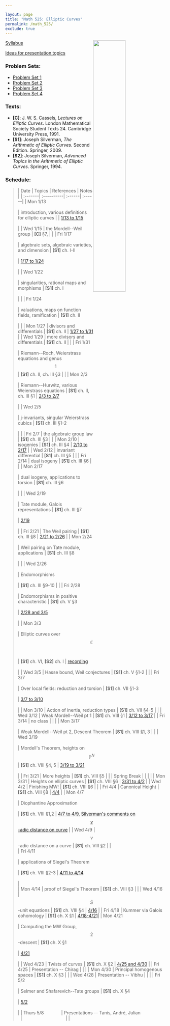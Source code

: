 ```yaml
---

layout: page
title: "Math 525: Elliptic Curves"
permalink: /math_525/
exclude: true
---  
```


<img src='EC.png' style="float:right; width:45%; margin:0px;"/>  


[Syllabus](https://drive.google.com/open?id=1-4tdv_sS_TaH5x_0Mhs3blO3FlCDZGu-&usp=drive_fs)  

[Ideas for presentation topics](https://drive.google.com/open?id=1TkiKj5VMSB9O9xsOlfrxtVfK-Dtg7pkO&usp=drive_fs)    

### Problem Sets: 
* [Problem Set 1](https://drive.google.com/open?id=1-D_T3CQqdEBX2SlotIEUK8en_CIYczWG&usp=drive_fs) 
* [Problem Set 2](https://drive.google.com/open?id=1dYDm22pNkooXHAXlrJk2yLwzCQQk0_iw&usp=drive_fs)  
* [Problem Set 3](https://drive.google.com/open?id=1xfLIS-DPz9FnJ6xL1pYq3NIE-3Kp9-0C&usp=drive_fs)  
* [Problem Set 4]()   

### Texts:
* **[C]**\:  J. W. S. Cassels, *Lectures on Elliptic Curves*. London Mathematical Society Student Texts 24. Cambridge University Press, 1991.
* **[S1]**\:  Joseph Silverman, *The Arithmetic of Elliptic Curves*. Second Edition. Springer, 2009.  
* **[S2]**\:  Joseph Silverman, *Advanced Topics in the Arithmetic of Elliptic Curves*. Springer, 1994. 

### Schedule: 

> | Date  | Topics | References | Notes |
| :-------| :----------| :------| :------|
| Mon 1/13  <br> <br> | introduction, various definitions for elliptic curves  | | [1/13 to 1/15](https://drive.google.com/open?id=1-97IterNTOaiawgYtENIhHbn1d8LpGmi&usp=drive_fs) <br> <br>  |
| Wed 1/15 | the Mordell--Weil group | **[C]** §7, | |
| Fri 1/17  <br> <br> | algebraic sets, algebraic varieties, and dimension | **[S1]** ch. I-II <br> <br> | [1/17 to 1/24](https://drive.google.com/open?id=1-Aw-sdwfM3bpWDqQzpOdxRgnRVB4h-CX&usp=drive_fs) <br> <br> |
| Wed 1/22 <br> <br> | singularities, rational maps and morphisms | **[S1]** ch. I <br> <br> | |
| Fri 1/24 <br> <br> | valuations, maps on function fields, ramification | **[S1]** ch. II <br> <br> | |
| Mon 1/27 | divisors and differentials | **[S1]** ch. II | [1/27 to 1/31](https://drive.google.com/open?id=1-S14EY60S-Qt8Qq9Y4sE8dAMGPHYAYm-&usp=drive_fs) |
| Wed 1/29 | more divisors and differentials | **[S1]** ch. II | |
| Fri 1/31   <br> <br> | Riemann--Roch, Weierstrass equations and genus $$1$$ | **[S1]** ch. II, ch. III §3  | |
| Mon 2/3 <br> <br> | Riemann--Hurwitz, various Weierstrass equations  | **[S1]** ch. II, ch. III §1   | [2/3 to 2/7](https://drive.google.com/open?id=1Z-jwpHQQVK4V4RzLDoIcJwH_PfUSbphs&usp=drive_fs)  <br> <br> |
| Wed 2/5 <br> <br> | j-invariants, singular Weierstrass cubics  | **[S1]** ch. III §1-2 <br> <br> | |
| Fri 2/7 | the algebraic group law | **[S1]** ch. III §3 |  |
| Mon 2/10   | isogenies   | **[S1]** ch. III §4   | [2/10 to 2/17](https://drive.google.com/open?id=1Yb9qvdXyVOzGFs8DziEQ6jx7KeNkW4sg&usp=drive_fs)   |
| Wed 2/12 | invariant differential | **[S1]** ch. III §5 | |
| Fri 2/14 | dual isogeny | **[S1]** ch. III §6 | |
| Mon 2/17 <br> <br> | dual isogeny, applications to torsion | **[S1]** ch. III §6 <br> <br> | |
| Wed 2/19 <br> <br> | Tate module, Galois representations | **[S1]** ch. III §7 <br> <br> | [2/19](https://drive.google.com/open?id=1nyya2xq7dxOE7Xz2b4cXOmUDfSXU2U0L&usp=drive_fs) <br> <br> |
| Fri 2/21   | The Weil pairing   | **[S1]** ch. III §8   | [2/21 to 2/26](https://drive.google.com/open?id=1GX7rEPtp5vPMxFD2TgXorfR7YETJ9COw&usp=drive_fs)   |
| Mon 2/24 <br> <br> | Weil pairing on Tate module, applications | **[S1]** ch. III §8 <br> <br> | |
| Wed 2/26 <br> <br> | Endomorphisms <br> <br> | **[S1]** ch. III §9-10 | |
| Fri 2/28 <br> <br> | Endomorphisms in positive characteristic | **[S1]** ch. V §3 <br> <br> | [2/28 and 3/5](https://drive.google.com/open?id=1IorFfhOWxwrtYdGhErxddI33LUOJRGqi&usp=drive_fs) <br> <br> |
| Mon 3/3  <br> <br> | Elliptic curves over $$\mathbb{C}$$  <br> <br> | **[S1]** ch. VI, **[S2]** ch. I | [recording](https://drive.google.com/open?id=1mMXIXQAz-OPnha9oIYOkp5fA56KNfvu-&usp=drive_fs) <br> <br> |
| Wed 3/5 | Hasse bound, Weil conjectures | **[S1]** ch. V §1-2 | |
| Fri 3/7  <br> <br> | Over local fields: reduction and torsion | **[S1]** ch. VII §1-3  <br> <br> | [3/7 to 3/10](https://drive.google.com/open?id=1ZR-yMsmR3LdOT4M4-i6FulDMEp9l3xnE&usp=drive_fs)  <br> <br> |
| Mon 3/10 | Action of inertia, reduction types | **[S1]** ch. VII §4-5 | |
| Wed 3/12 | Weak Mordell--Weil pt 1 | **[S1]** ch. VIII §1 | [3/12 to 3/17](https://drive.google.com/open?id=1O70fp3UaGhurCdFx1P8-Uoz__K2Is7ju&usp=drive_fs) |
| Fri 3/14 | no class | | |
| Mon 3/17  <br> <br> | Weak Mordell--Weil pt 2, Descent Theorem | **[S1]** ch. VIII §1, 3 | |
| Wed 3/19  <br> <br> | Mordell's Theorem, heights on $$\mathbb{P}^N$$  | **[S1]** ch. VIII §4, 5 | [3/19 to 3/21](https://drive.google.com/open?id=1SxalOawZr2U7utaKa0gK-h_cOZ9YN16q&usp=drive_fs) <br> <br> |
| Fri 3/21 | More heights | **[S1]** ch. VIII §5 | |
| Spring Break  | | | |
| Mon 3/31 | Heights on elliptic curves | **[S1]** ch. VIII §6 | [3/31 to 4/2](https://drive.google.com/open?id=1BcmBVz7Bu4UTD78liV8xPknFacrXog3u&usp=drive_fs) |
| Wed 4/2 | Finishing MW! | **[S1]** ch. VIII §6 | |
| Fri 4/4 | Canonical Height | **[S1]** ch. VIII §8 | [4/4](https://drive.google.com/open?id=1d-FGWfgfF_nOYp2fyG_-faxoixn3hKOs&usp=drive_fs) |
| Mon 4/7  <br> <br>  | Diophantine Approximation <br> <br> | **[S1]** ch. VIII §1,2  | [4/7 to 4/9](https://drive.google.com/open?id=1_ACEbVkDsTnn8fy5jLKqt47WvxA6nuvt&usp=drive_fs), [Silverman's comments on $$\nu$$-adic distance on curve](https://mathoverflow.net/questions/71630/distance-functions-on-elliptic-curves-over-number-fields) |
| Wed 4/9 | $$\nu$$-adic distance on a curve | **[S1]** ch. VIII §2 | |  
| Fri 4/11 <br> <br> | applications of Siegel's Theorem <br> <br> | **[S1]** ch. VIII §2-3 | [4/11 to 4/14](https://drive.google.com/open?id=1_8JWHMpkMaLRW8wpYKgJ6dhACDoCkvu8&usp=drive_fs) <br> <br> |  
| Mon 4/14 | proof of Siegel's Theorem | **[S1]** ch. VIII §3 | |
| Wed 4/16 | $$S$$-unit equations | **[S1]** ch. VIII §4 | [4/16](https://drive.google.com/open?id=1bTjnxRtLcXCG2pU3YVHSA3CWUB3_WuRV&usp=drive_fs) |
| Fri 4/18 | Kummer via Galois cohomology | **[S1]** ch. X §1 | [4/18-4/21](https://drive.google.com/open?id=1BgtG7LFWXpU5YZluv1Fr7gMWpbRgePV1&usp=drive_fs)|
| Mon 4/21 <br> <br> | Computing the MW Group, $$2$$-descent | **[S1]** ch. X §1 <br> <br> | [4/21](https://drive.google.com/open?id=18gWU4PmyxPDjYn4OznuyyhW8ubZyE3vu&usp=drive_fs) <br> <br> |
| Wed 4/23 | Twists of curves | **[S1]** ch. X §2 | [4/25 and 4/30](https://drive.google.com/open?id=1viLQHzAZzkjwvnZ2Xx3nq2rJjxAGzfKs&usp=drive_fs) |
| Fri 4/25 | Presentation -- Chirag | | |
| Mon 4/30 | Principal homogenous spaces | **[S1]** ch. X §3 | |
| Wed 4/28 | Presentation -- Vibhu | | |
| Fri 5/2 <br> <br> | Selmer and Shafarevich--Tate groups | **[S1]** ch. X §4 <br> <br> | [5/2](https://drive.google.com/open?id=1cnWSX4TibdTk17xZacQ8U1tw4wr8EuVf&usp=drive_fs) <br> <br> |
| Thurs 5/8  &nbsp; &nbsp; &nbsp; &nbsp; &nbsp; &nbsp; &nbsp;| Presentations -- Tanis, André, Julian &nbsp; &nbsp; &nbsp; &nbsp; &nbsp; &nbsp; &nbsp; &nbsp; &nbsp; &nbsp; | &nbsp; &nbsp; &nbsp; &nbsp; &nbsp; &nbsp; &nbsp; &nbsp; &nbsp; &nbsp; &nbsp; &nbsp; &nbsp; &nbsp; &nbsp; &nbsp; &nbsp; | |


